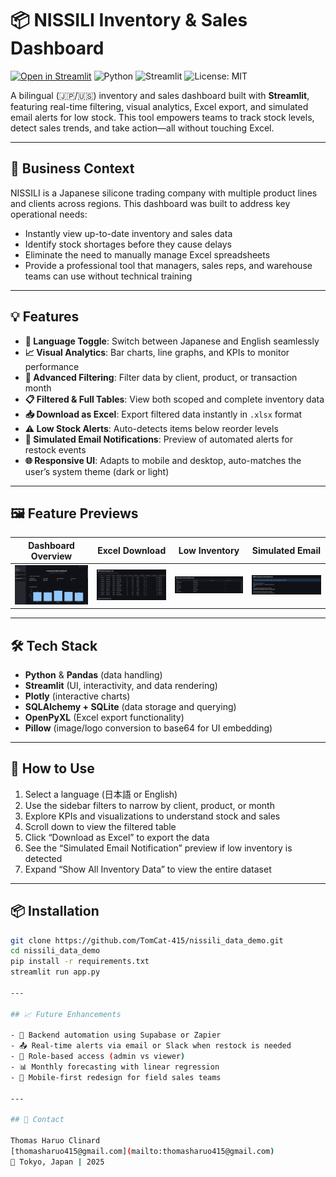 # 📦 NISSILI Inventory & Sales Dashboard

[![Open in Streamlit](https://static.streamlit.io/badges/streamlit_badge_black_white.svg)](https://nissili-demo-dashboard.streamlit.app/)
![Python](https://img.shields.io/badge/Python-3.10-blue?logo=python)
![Streamlit](https://img.shields.io/badge/Built_with-Streamlit-FF4B4B?logo=streamlit)
![License: MIT](https://img.shields.io/badge/License-MIT-yellow.svg)

A bilingual (🇯🇵/🇺🇸) inventory and sales dashboard built with **Streamlit**, featuring real-time filtering, visual analytics, Excel export, and simulated email alerts for low stock. This tool empowers teams to track stock levels, detect sales trends, and take action—all without touching Excel.

---

## 🏢 Business Context

NISSILI is a Japanese silicone trading company with multiple product lines and clients across regions. This dashboard was built to address key operational needs:

- Instantly view up-to-date inventory and sales data
- Identify stock shortages before they cause delays
- Eliminate the need to manually manage Excel spreadsheets
- Provide a professional tool that managers, sales reps, and warehouse teams can use without technical training

---

## 💡 Features

- **🔀 Language Toggle**: Switch between Japanese and English seamlessly
- **📈 Visual Analytics**: Bar charts, line graphs, and KPIs to monitor performance
- **🔎 Advanced Filtering**: Filter data by client, product, or transaction month
- **📋 Filtered & Full Tables**: View both scoped and complete inventory data
- **📥 Download as Excel**: Export filtered data instantly in `.xlsx` format
- **⚠️ Low Stock Alerts**: Auto-detects items below reorder levels
- **📧 Simulated Email Notifications**: Preview of automated alerts for restock events
- **🌐 Responsive UI**: Adapts to mobile and desktop, auto-matches the user’s system theme (dark or light)

---

## 🖼️ Feature Previews

| Dashboard Overview | Excel Download | Low Inventory | Simulated Email |
|--------------------|--------------|----------------|------------------|
| ![Dashboard showing KPIs, sidebar filters, and product sales chart](screenshots/dashboard_main.png) | ![Filtered inventory table with an Excel download button underneath](screenshots/excel_download.png) | ![Table highlighting low inventory items in red with restock flag](screenshots/low_inventory.png) | ![Preview of simulated email alert listing low-stock products](screenshots/email_alert.png) |

---

## 🛠️ Tech Stack

- **Python** & **Pandas** (data handling)
- **Streamlit** (UI, interactivity, and data rendering)
- **Plotly** (interactive charts)
- **SQLAlchemy + SQLite** (data storage and querying)
- **OpenPyXL** (Excel export functionality)
- **Pillow** (image/logo conversion to base64 for UI embedding)

---

## 📝 How to Use

1. Select a language (日本語 or English)
2. Use the sidebar filters to narrow by client, product, or month
3. Explore KPIs and visualizations to understand stock and sales
4. Scroll down to view the filtered table
5. Click “Download as Excel” to export the data
6. See the “Simulated Email Notification” preview if low inventory is detected
7. Expand “Show All Inventory Data” to view the entire dataset

---

## 📦 Installation

```bash
git clone https://github.com/TomCat-415/nissili_data_demo.git
cd nissili_data_demo
pip install -r requirements.txt
streamlit run app.py

---

## 📈 Future Enhancements

- 🔗 Backend automation using Supabase or Zapier
- 📤 Real-time alerts via email or Slack when restock is needed
- 🔐 Role-based access (admin vs viewer)
- 📊 Monthly forecasting with linear regression
- 📱 Mobile-first redesign for field sales teams

---

## 🤝 Contact

Thomas Haruo Clinard
[thomasharuo415@gmail.com](mailto:thomasharuo415@gmail.com)
📍 Tokyo, Japan | 2025
